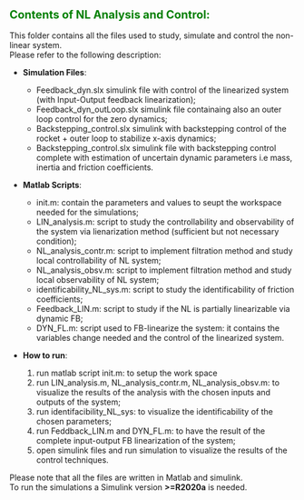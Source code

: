 ### <font color="green"> <span style="font-size:larger;"> Contents of NL Analysis and Control: </font> </span>

This folder contains all the files used to study, simulate and control the non-linear  system.  
Please refer to the following description:   

- **Simulation Files**:
    - Feedback_dyn.slx simulink file with control of the linearized system (with Input-Output feedback linearization);
    - Feedback_dyn_outLoop.slx simulink file containaing also an outer loop control for the zero dynamics; 
    - Backstepping_control.slx simulink with backstepping control of the rocket + outer loop to stabilize x-axis dynamics;
    - Backstepping_control.slx simulink file with backstepping control complete with estimation of uncertain dynamic parameters i.e mass, inertia and friction coefficients.

- **Matlab Scripts**:
    - init.m: contain the parameters and values to seupt the workspace needed for the simulations; 
    - LIN_analysis.m: script to study the controllability and observability of the system via lienarization method (sufficient but not necessary condition);
    - NL_analysis_contr.m: script to implement filtration method and study local controllability of NL system;
    - NL_analysis_obsv.m: script to implement filtration method and study local observability of NL system;
    - identificability_NL_sys.m: script to study the identificability of friction coefficients;
    - Feedback_LIN.m: script to study if the NL is partially linearizable via dynamic FB;
    - DYN_FL.m: script used to FB-linearize the system: it contains the variables change needed and the control of the linearized system.

- **How to run**:
    1. run matlab script init.m: to setup the work space
    2. run LIN_analysis.m, NL_analysis_contr.m, NL_analysis_obsv.m: to visualize the results of the analysis with the chosen inputs and outputs of the system;
    3. run identifacibility_NL_sys: to visualize the identificability of the chosen parameters;
    4. run Feddback_LIN.m and DYN_FL.m: to have the result of the complete input-output FB linearization of the system;
    5. open simulink files and run simulation to visualize the results of the control techniques.  

Please note that all the files are written in Matlab and simulink.  
To run the simulations a Simulink version **>=R2020a** is needed.  
